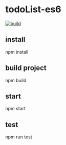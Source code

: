 # todoList-es6

[![build](https://travis-ci.org/yancey1204/JavaScriptAcademy/todoList-es6.svg?branch=master)](https://travis-ci.org/yancey1204/JavaScriptAcademy/todoList-es6)

## install
npm install

## build project
npm build

## start
npm start

## test
npm run test
